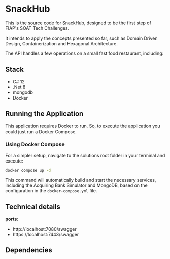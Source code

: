 # SnackHub

This is the source code for SnackHub, designed to be the first step of FIAP's SOAT Tech Challenges.

It intends to apply the concepts presented so far, such as Domain Driven Design, Containerization and Hexagonal Architecture.

The API handles a few operations on a small fast food restaurant, including:

## Stack

- C# 12
- .Net 8
- mongodb
- Docker

## Running the Application


This application requires Docker to run. So, to execute the application you could just run a Docker Compose.

### Using Docker Compose

For a simpler setup, navigate to the solutions root folder in your terminal and execute:

```sh
docker compose up -d
```
This command will automatically build and start the necessary services, including the Acquiring Bank Simulator and MongoDB, based on the configuration in the `docker-compose.yml` file.

## Technical details

**ports**:

- http://localhost:7080/swagger
- https://localhost:7443/swagger

## Dependencies